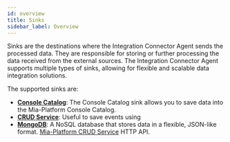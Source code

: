 ```yaml
---
id: overview
title: Sinks
sidebar_label: Overview
---
```


<!--
WARNING: this file was automatically generated by Mia-Platform Doc Aggregator.
DO NOT MODIFY IT BY HAND.
Instead, modify the source file and run the aggregator to regenerate this file.
-->

Sinks are the destinations where the Integration Connector Agent sends the processed data.
They are responsible for storing or further processing the data received from the external sources.
The Integration Connector Agent supports multiple types of sinks, allowing for flexible and scalable data integration solutions.

The supported sinks are:

- [**Console Catalog**](/runtime_suite/integration-connector-agent/sinks/15_console-catalog.md): The Console Catalog sink allows you to save data into the Mia-Platform Console Catalog.
- [**CRUD Service**](/runtime_suite/integration-connector-agent/sinks/30_crudservice.md): Useful to save events using
- [**MongoDB**](/runtime_suite/integration-connector-agent/sinks/20_mongodb.md): A NoSQL database that stores data in a flexible, JSON-like format.
  [Mia-Platform CRUD Service](/runtime_suite/crud-service/10_overview_and_usage.md) HTTP API.
